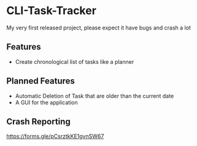 # CLI-Task-Tracker
My very first released project, please expect it have bugs and crash a lot

## Features
- Create chronological list of tasks like a planner

## Planned Features
- Automatic Deletion of Task that are older than the current date
- A GUI for the application

## Crash Reporting
https://forms.gle/pCsrztkKE1gvnSW67
